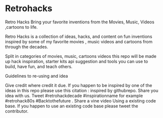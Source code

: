 # Retrohacks
Retro Hacks Bring your favorite inventions from the Movies, Music, Videos ,cartoons to life.  

Retro Hacks is a collection of ideas, hacks,  and content on fun inventions inspired by some of my favorite movies , music videos and cartoons from through the decades. 

Split in categories of movies,  music, cartoons  videos this repo will be made up hack inspiration, starter kits  api suggestion and tools you can use to build, have fun, and teach others.  

Guidelines to re-using and idea 

 Give credit where credit it due.  If you happen to be inspired by one of the ideas in this repo please use this citation :  inspired by githubrepo.
Share you idea with us.  Tweet #retrohackdecade #inspirationname for example #retrohack80s #Backtothefuture .  Share a vine video
Using a existing code base.   If you happen to use an existing code base please tweet the contributor.

